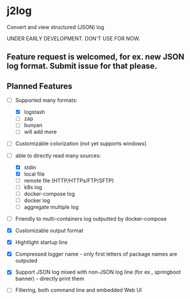 # j2log
Convert and view structured (JSON) log

UNDER EARLY DEVELOPMENT. DON'T USE FOR NOW.

## Feature request is welcomed, for ex. new JSON log format. Submit issue for that please.

## Planned Features

- [ ] Supported many formats:

   - [x] logstash
   - [ ] zap
   - [ ] bunyan
   - [ ] will add more

- [ ] Customizable colorization (not yet supports windows)

- [ ] able to directly read many sources:
   - [x] stdin
   - [x] local file
   - [ ] remote file (HTTP/HTTPs/FTP/SFTP)
   - [ ] k8s log
   - [ ] docker-compose log
   - [ ] docker log
   - [ ] aggregate multiple log

- [ ]  Friendly to multi-containers log outputted by docker-compose

- [x]  Customizable output format

- [x]  Hightlight startup line

- [x]  Compressed logger name - only first letters of package names are outputed

- [x]  Support JSON log mixed with non-JSON log line (for ex., springboot banner) - directly print them

- [ ]  Filtering, both command line and embedded Web UI
